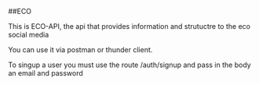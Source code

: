 ##ECO

This is ECO-API, the api that provides information and strutuctre to the eco social media

You can use it via postman or thunder client.

To singup a user you must use the route /auth/signup and pass in the body an email and password
